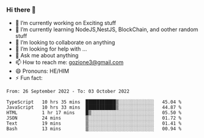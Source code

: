 ### Hi there 👋

<!--
**charlieScript/charlieScript** is a ✨ _special_ ✨ repository because its `README.md` (this file) appears on your GitHub profile.

Here are some ideas to get you started: -->

- 🔭 I’m currently working on Exciting stuff
- 🌱 I’m currently learning NodeJS,NestJS, BlockChain, and oother random stuff
- 👯 I’m looking to collaborate on anything
- 🤔 I’m looking for help with ...
- 💬 Ask me about anything
- 📫 How to reach me: gozione3@gmail.com
- 😄 Pronouns: HE/HIM
- ⚡ Fun fact: 
<!--START_SECTION:waka-->

```text
From: 26 September 2022 - To: 03 October 2022

TypeScript   10 hrs 35 mins  ███████████▒░░░░░░░░░░░░░   45.04 %
JavaScript   10 hrs 33 mins  ███████████▒░░░░░░░░░░░░░   44.87 %
HTML         1 hr 17 mins    █▒░░░░░░░░░░░░░░░░░░░░░░░   05.50 %
JSON         24 mins         ▒░░░░░░░░░░░░░░░░░░░░░░░░   01.72 %
Text         19 mins         ▒░░░░░░░░░░░░░░░░░░░░░░░░   01.41 %
Bash         13 mins         ▒░░░░░░░░░░░░░░░░░░░░░░░░   00.94 %
```

<!--END_SECTION:waka-->
